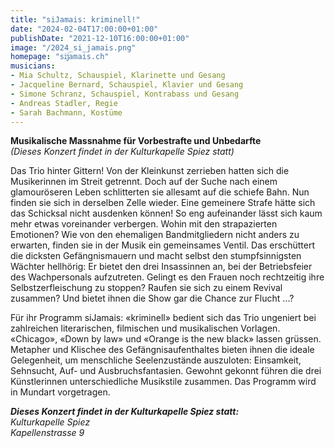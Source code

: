 ```yaml
---
title: "siJamais: kriminell!"
date: "2024-02-04T17:00:00+01:00"
publishDate: "2021-12-10T16:00:00+01:00"
image: "/2024_si_jamais.png"
homepage: "sĳamais.ch"
musicians:
- Mia Schultz, Schauspiel, Klarinette und Gesang
- Jacqueline Bernard, Schauspiel, Klavier und Gesang
- Simone Schranz, Schauspiel, Kontrabass und Gesang
- Andreas Stadler, Regie
- Sarah Bachmann, Kostüme
---
```


__Musikalische Massnahme für Vorbestrafte und Unbedarfte__  
_(Dieses Konzert findet in der Kulturkapelle Spiez statt)_  

Das Trio hinter Gittern! Von der Kleinkunst zerrieben hatten sich die Musikerinnen im Streit getrennt. Doch auf der Suche nach einem
glamouröseren Leben schlitterten sie allesamt auf die schiefe Bahn. Nun finden sie sich in derselben Zelle wieder. Eine gemeinere
Strafe hätte sich das Schicksal nicht ausdenken können! So eng aufeinander lässt sich kaum mehr etwas voreinander verbergen. Wohin
mit den strapazierten Emotionen? Wie von den ehemaligen Bandmitgliedern nicht anders zu erwarten, finden sie in der Musik ein
gemeinsames Ventil. Das erschüttert die dicksten Gefängnismauern und macht selbst den stumpfsinnigsten Wächter hellhörig: Er bietet
den drei Insassinnen an, bei der Betriebsfeier des Wachpersonals aufzutreten. Gelingt es den Frauen noch rechtzeitig ihre
Selbstzerfleischung zu stoppen? Raufen sie sich zu einem Revival zusammen? Und bietet ihnen die Show gar die Chance zur Flucht ...?

Für ihr Programm siJamais: «kriminell» bedient sich das Trio ungeniert bei zahlreichen literarischen, filmischen und musikalischen Vorlagen.
«Chicago», «Down by law» und «Orange is the new black» lassen grüssen. Metapher und Klischee des Gefängnisaufenthaltes bieten ihnen die
ideale Gelegenheit, um menschliche Seelenzustände auszuloten: Einsamkeit, Sehnsucht, Auf- und Ausbruchsfantasien. Gewohnt gekonnt
führen die drei Künstlerinnen unterschiedliche Musikstile zusammen. Das Programm wird in Mundart vorgetragen.

___Dieses Konzert findet in der Kulturkapelle Spiez statt:___  
_Kulturkapelle Spiez_  
_Kapellenstrasse 9_
